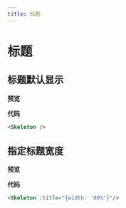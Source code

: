 ```yaml
---
title: 标题
---
```

# 标题

## 标题默认显示

**预览**

<ClientOnly>
  <demo-3-1></demo-3-1>
</ClientOnly>

**代码**

```html
<Skeleton />
```

## 指定标题宽度

**预览**

<ClientOnly>
  <demo-3-2></demo-3-2>
</ClientOnly>

**代码**

```html
<Skeleton :title="{width: '80%'}"/>
```
